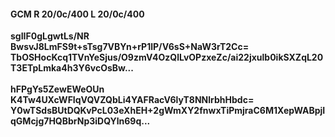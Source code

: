 #### GCM R 20/0c/400 L 20/0c/400
**sgIIF0gLgwtLs/NR**<br/>**BwsvJ8LmFS9t+sTsg7VBYn+rP1lP/V6sS+NaW3rT2Cc=**<br/>**TbOSHocKcq1TVnYeSjus/O9zmV4OzQlLvOPzxeZc/ai22jxulb0ikSXZqL20T3ETpLmka4h3Y6vcOsBw...**<br/><br/>
**hFPgYs5ZewEWeOUn**<br/>**K4Tw4UXcWFIqVQVZQbLi4YAFRacV6lyT8NNlrbhHbdc=**<br/>**Y0wTSdsBUtDQKvPcL03eXhEH+2gWmXY2fnwxTiPmjraC6M1XepWABpjIqGMcjg7HQBbrNp3iDQYln69q...**